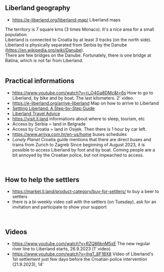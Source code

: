 
Liberland geography
-------------------
* https://e-liberland.org/liberland-map/ Liberland maps

The territory is 7 square kms (3 times Monaco). It's a nice area for a small population.  
Liberland is connected to Croatia by at least 3 tracks (on the north side).  
Liberland is physically separated from Serbia by the Danube (https://en.wikipedia.org/wiki/Danube).  
There are few bridges on the Danube. Fortunately, there is one bridge at Batina, which is not far from Liberland.  
<br>

Practical informations
----------------------
* https://www.youtube.com/watch?v=rj_O4Ga8DMc&t=6s How to go to Liberland, by bike and by boat. The last kilometers. 2' video.
* https://e-liberland.org/arrive-liberland Map on how to arrive to Liberland
* [Settling Liberland: A Step-by-Step Guide](https://adventurous-result-6f3.notion.site/Settling-Liberland-A-Step-by-Step-Guide-a4debe89f0a74113abd82c3d0c898d34)
* [Liberland Travel Advice](https://adventurous-result-6f3.notion.site/Travel-Advisory-25-Aug-2023-21eef1a4ba114b6db9e13b9ae76e7d4e)
* https://visit.ll.land informations about where to sleep, tourism, etc
* Access by Serbia = land in Belgrade
* Access by Croatia = land in Osijek. Then there is 1 hour by car left.
* https://www.arriva.com.hr/en-us/home buses schedules
* <i>Lonely Planet</i> Croatia guide mentions that there are direct buses and trains from Zurich to Zagreb
Since beginning of August 2023, it is possible to access Liberland by foot and by boat.
Coming people are a bit annoyed by the Croatian police, but not impeached to access.
<br>

How to help the settlers
------------------------
* https://market.ll.land/product-category/buy-for-settlers/ to buy a beer to settlers
* there is a bi-weekly video call with the settlers (on Tuesday), ask for an invitation and participate to show your support
<br>

Videos
------
* https://www.youtube.com/watch?v=RZQ86knM5xE The new regular river line to Liberland starts, 26.9.2023 (1' video)
* https://www.youtube.com/watch?v=ihgT_8F1BX8 Video of Liberland's 1st settlement just few days before the Croatian police intervention (21.9.2023), 14'
<br>


<!--
l'accès à GS a été ouvert le 6.8 d'après VJ.

A number of things as to be done before continuing to push the settlement.
- discuss with HUME
- have our own private port (Apatin ?)
- build a port in Gornja Siga


Mobile sawmill
--------------
A lot of wood is used for the settlement.
Maybe that complementarily to buying wood, Liberlanders could use the existing local wood ?

* https://norwoodsawmills.com/it-it/ 1st prices = ~ 10.000 euros in Italy
* https://woodmizer.com/store/Shop/Portable-Sawmills/LT15-Portable-Sawmill ~10.000$
* https://www.youtube.com/watch?v=-6vfq0etuFA wood-mizer
-->
